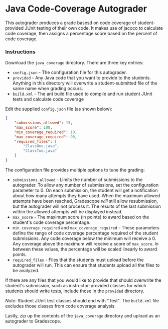 # Java Code-Coverage Autograder

This autograder produces a grade basesd on code coverage of student-provided JUnit testing of their own code.  It makes use of jacoco to calculate code coverage, then assigns a percentage score based on the percent of code coverage.

### Instructions

Download the `java_coverage` directory.  There are three key entries:
- `config.json` - The configuration file for this autograder.
- `provided` - Any Java code that you want to provide to the students.  Anything in this directory will overwrite a student-submitted file of the same name when grading occurs.
- `build.xml` - The ant build file used to compile and run student JUnit tests and calculate code coverage

Edit the supplied `config.json` file (as shown below):
```json
{
    "submissions_allowed": 15,
    "max_score": 100,
    "min_coverage_required": 10,
    "max_coverage_required": 90,
    "required_files": [
        "ClassOne.java",
        "ClassTwo.java"
    ]
}
```
The configuration file provides multiple options to tune the grading:
- `submissions_allowed` - Limits the number of submissions to the autograder.  To allow any number of submissions, set the configuration parameter to 0.  On each submission, the student will get a notification about how many attempts they have used.  When the maximum allowed attempts have been reached, Gradescope _will_ still allow resubmission, but the autograder will not process it.  The results of the last submission within the allowed attempts will be displayed instead.
- `max_score` - The maximum score (in points) to award based on the student's code coverage percentage.
- `min_coverage_required` and `max_coverage_required` - These parameters define the range of code coverage percentage required of the student submissions.  Any code coverage below the minimum will receive a 0.  Any coverage above the maximum will receive a score of `max_score`.  In between these values, the percentage will be scaled linearly to award points.
- `required_files` - Files that the students must upload before the autograder will run.  This can ensure that students upload all the files to be analyzed.

If there are any files that you would like to provide that should overwrite the student's submission, such as instructor-provided classes for which students should write tests, include those in the `provided` directory.

*Note:* Student JUnit test classes should end with "Test".  The `build.xml` file excludes those classes from code coverage analysis.

Lastly, zip up the contents of the `java_coverage` directory and upload as an autograder to Gradescope.
